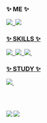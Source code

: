 

<h3 align="left">✨ ME ✨</h3>
<div align="left">
 <a href="https://www.instagram.com/txd.w0_/" target="_blank"><img src="https://img.shields.io/badge/INSTAGRAM-E4405F?style=flat-square&logo=Instagram&logoColor=white">&nbsp
 <img src="https://img.shields.io/badge/wjdtmddn@dsm.hs.kr-EA4335?style=flat-square&logo=Gmail&logoColor=white">
</div>
  

<h3 align="left">✨ SKILLS ✨</h3>
<div align="left">
 <img src="https://img.shields.io/badge/HTML5-E34F26?style=flat-square&logo=HTML5&logoColor=black">&nbsp
 <img src="https://img.shields.io/badge/CSS3-1572B6?style=flat-square&logo=CSS3&logoColor=black">&nbsp
 <img src="https://img.shields.io/badge/JAVASCRIPT-F7DF1E?style=flat-square&logo=javascript&logoColor=black">&nbsp
</div>

<h3 align="left">✨ STUDY ✨</h3>
<div align="left">
 <img src="https://img.shields.io/badge/REACT-61DAFB?style=flat-square&logo=React&logoColor=white">&nbsp
</div>
<br>
<br>
<br>



<img align="left" src="http://mazassumnida.wtf/api/v2/generate_badge?boj=tmddn"/> <img align="center" src="https://github-readme-stats.vercel.app/api/top-langs/?username=seungw0o&layout=compact">
  
